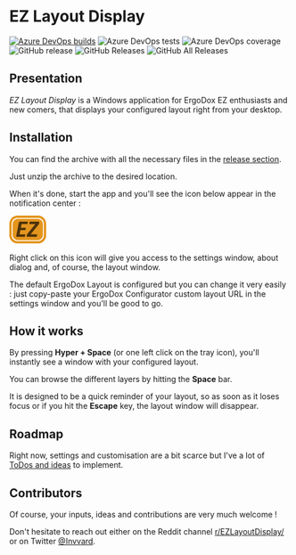 # EZ Layout Display
[![Azure DevOps builds](https://img.shields.io/azure-devops/build/invvard/GitHub.InvvardDev.EZLayoutDisplay/14.svg?label=Build)](https://dev.azure.com/invvard/GitHub.InvvardDev.EZLayoutDisplay/_build/latest?definitionId=14&branchName=master) 
![Azure DevOps tests](https://img.shields.io/azure-devops/tests/invvard/GitHub.InvvardDev.EZLayoutDisplay/14.svg?label=Tests) 
![Azure DevOps coverage](https://img.shields.io/azure-devops/coverage/invvard/GitHub.InvvardDev.EZLayoutDisplay/14.svg?label=Coverage)
![GitHub release](https://img.shields.io/github/release/invvard/ezlayoutdisplay.svg?label=Latest%20release)
![GitHub Releases](https://img.shields.io/github/downloads/invvard/ezlayoutdisplay/latest/total.svg?label=Latest%20downloads) 
![GitHub All Releases](https://img.shields.io/github/downloads/invvard/ezlayoutdisplay/total.svg?label=Total%20downloads)
## Presentation
_EZ Layout Display_ is a Windows application for ErgoDox EZ enthusiasts and new comers, that displays your configured layout right from your desktop.

## Installation
You can find the archive with all the necessary files in the [release section](https://github.com/Invvard/EZLayoutDisplay/releases).

Just unzip the archive to the desired location.

When it's done, start the app and you'll see the icon below appear in the notification center :

![EZ Layout Display logo](https://github.com/Invvard/EZLayoutDisplay/blob/master/resources/Images/EZLayoutDisplay_TrayIcon_Small.png)

Right click on this icon will give you access to the settings window, about dialog and, of course, the layout window.

The default ErgoDox Layout is configured but you can change it very easily : just copy-paste your ErgoDox Configurator custom layout URL in the settings window and you'll be good to go.

## How it works
By pressing **Hyper + Space** (or one left click on the tray icon), you'll instantly see a window with your configured layout.

You can browse the different layers by hitting the **Space** bar.

It is designed to be a quick reminder of your layout, so as soon as it loses focus or if you hit the **Escape** key, the layout window will disappear.

## Roadmap 
Right now, settings and customisation are a bit scarce but I've a lot of [ToDos and ideas](https://github.com/Invvard/EZLayoutDisplay/projects/1) to implement.

## Contributors
Of course, your inputs, ideas and contributions are very much welcome !

Don't hesitate to reach out either on the Reddit channel [r/EZLayoutDisplay/](https://www.reddit.com/r/EZLayoutDisplay/) or on Twitter [@Invvard](https://twitter.com/invvard).

